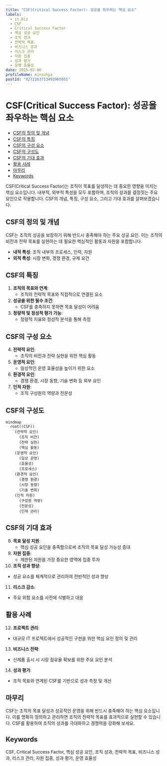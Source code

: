 ```yaml
---
title: "CSF(Critical Success Factor): 성공을 좌우하는 핵심 요소"
labels:
  - it.biz
  - CSF
  - Critical Success Factor
  - 핵심 성공 요인
  - 조직 성과
  - 전략적 목표
  - 비즈니스 성과
  - 리스크 관리
  - 자원 집중
  - 성과 평가
  - 운영 효율성
date: 2025-02-06
profileName: minsuhya
postId: "8272163713493965051"
---
```


# CSF(Critical Success Factor): 성공을 좌우하는 핵심 요소

<!-- mtoc-start -->

- [CSF의 정의 및 개념](#csf의-정의-및-개념)
- [CSF의 특징](#csf의-특징)
- [CSF의 구성 요소](#csf의-구성-요소)
- [CSF의 구성도](#csf의-구성도)
- [CSF의 기대 효과](#csf의-기대-효과)
- [활용 사례](#활용-사례)
- [마무리](#마무리)
- [Keywords](#keywords)

<!-- mtoc-end -->

CSF(Critical Success Factor)는 조직이 목표를 달성하는 데 중요한 영향을 미치는 핵심 요소입니다. 내부적, 외부적 특성을 모두 포함하며, 조직의 성과를 결정짓는 주요 요인으로 작용합니다. CSF의 개념, 특징, 구성 요소, 그리고 기대 효과를 살펴보겠습니다.

## CSF의 정의 및 개념

CSF는 조직의 성공을 보장하기 위해 반드시 충족해야 하는 주요 성공 요인. 이는 조직의 비전과 전략 목표를 실현하는 데 필요한 핵심적인 활동과 자원을 포함합니다.

- **내적 특성**: 조직 내부의 프로세스, 인력, 자원
- **외적 특성**: 시장 변화, 경쟁 환경, 규제 요건

## CSF의 특징

1. **조직의 목표와 연계**:
   - 조직의 전략적 목표와 직접적으로 연결된 요소
2. **성공을 위한 필수 조건**:
   - CSF를 충족하지 못하면 목표 달성이 어려움
3. **정량적 및 정성적 평가 가능**:
   - 정량적 지표와 정성적 분석을 통해 측정

## CSF의 구성 요소

4. **전략적 요인**:
   - 조직의 비전과 전략 실현을 위한 핵심 활동
5. **운영적 요인**:
   - 일상적인 운영 효율성을 높이기 위한 요소
6. **환경적 요인**:
   - 경쟁 환경, 시장 동향, 기술 변화 등 외부 요인
7. **인적 자원**:
   - 조직 구성원의 역량과 전문성

## CSF의 구성도

```mermaid
mindmap
  root((CSF))
    (전략적 요인)
      (조직 비전)
      (전략 실현)
      (핵심 활동)
    (운영적 요인)
      (일상 운영)
      (효율성)
      (프로세스)
    (환경적 요인)
      (경쟁 환경)
      (시장 동향)
      (기술 변화)
    (인적 자원)
      (구성원 역량)
      (전문성)
      (인재 관리)
```

## CSF의 기대 효과

8. **목표 달성 지원**:
   - 핵심 성공 요인을 충족함으로써 조직의 목표 달성 가능성 증대
9. **자원 집중**:
   - 제한된 자원을 가장 중요한 영역에 집중 투자
10. **조직 성과 향상**:
   - 성공 요소를 체계적으로 관리하여 전반적인 성과 향상
11. **리스크 감소**:
   - 주요 위험 요소를 사전에 식별하고 대응

## 활용 사례

12. **프로젝트 관리**:
   - 대규모 IT 프로젝트에서 성공적인 구현을 위한 핵심 요인 정의 및 관리
13. **비즈니스 전략**:
   - 신제품 출시 시 시장 점유율 확보를 위한 주요 요인 분석
14. **성과 평가**:
   - 조직 목표와 연계된 CSF를 기반으로 성과 측정 및 개선

## 마무리

CSF는 조직의 목표 달성과 성공적인 운영을 위해 반드시 충족해야 하는 핵심 요소입니다. 이를 명확히 정의하고 관리하면 조직의 전략적 목표를 효과적으로 실현할 수 있습니다. CSF를 활용하여 조직의 성과를 극대화하고 경쟁력을 강화해 보세요.

## Keywords

CSF, Critical Success Factor, 핵심 성공 요인, 조직 성과, 전략적 목표, 비즈니스 성과, 리스크 관리, 자원 집중, 성과 평가, 운영 효율성